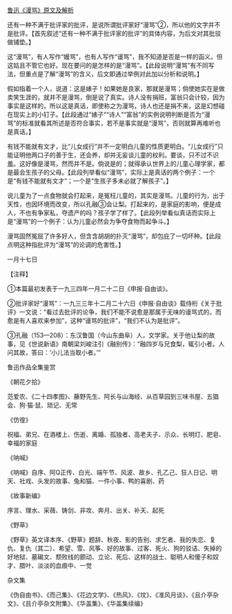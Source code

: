 [鲁迅《漫骂》原文及解析](https://www.vrrw.net/wx/8347.html)

还有一种不满于批评家的批评，是说所谓批评家好“漫骂”②，所以他的文字并不是批评。【首先叙述“还有一种不满于批评家的批评”的具体内容，为后文对其批驳做铺垫。】

这“漫骂”，有人写作“嫚骂”，也有人写作“谩骂”，我不知道是否是一样的函义。但这姑且不管它也好。现在要问的是怎样的是“漫骂”。【此段说明“漫骂”有不同写法，但重点是了解“漫骂”的含义，后文即通过举例对此加以分析和说明。】



假如指着一个人，说道：这是婊子！如果她是良家，那就是漫骂；倘使她实在是做卖笑生涯的，就并不是漫骂，倒是说了真实。诗人没有捐班，富翁只会计较，因为事实是这样的，所以这是真话，即使称之为漫骂，诗人也还是捐不来，这是幻想碰在现实上的小钉子。【此段通过“婊子”“诗人”“富翁”的实例说明判断是否为“漫骂”的标准就看其所述是否符合事实，若不是事实就是“漫骂”，否则就算再难听也是真话。】

有钱不能就有文才，比“儿女成行”并不一定明白儿童的性质更明白。“儿女成行”只能证明他两口子的善于生，还会养，却并无妄谈儿童的权利。要谈，只不过不识羞。这好像是漫骂，然而并不是。倘说是的；就得承认世界上的儿童心理学家，都是最会生孩子的父母。【此段列举看似“漫骂”，实际上是真话的两个例子：一个是“有钱不能就有文才”；一个是“生孩子多未必就了解孩子”。】

说儿童为了一点食物就会打起来，是冤枉儿童的，其实是漫骂。儿童的行为，出于天性，也因环境而改变，所以孔融③会让梨。打起来的，是家庭的影响，便是成人，不也有争家私，夺遗产的吗？孩子学了样了。【此段列举看似真话而实际上是“漫骂”的一个例子：认为儿童必然会为争夺食物而起争斗。】

漫骂固然冤屈了许多好人，但含含胡胡的扑灭“漫骂”，却包庇了一切坏种。【此段点明这种指批评为“漫骂”的论调的危害性。】

一月十七日





【注释】

①本篇最初发表于一九三四年一月二十二日《申报·自由谈》。

②批评家好“漫骂”：一九三三年十二月二十六日《申报·自由谈》载侍桁《关于批评》一文说：“看过去批评的论争，我们不能不说愈是那属于无味的谩骂式的，而愈是有人喜欢来参加”，这种“谩骂的批评”，“我们不认为是批评”。

③孔融（153—208）：东汉鲁国（今山东曲阜）人，文学家。关于他让梨的故事，见《世说新语》南朝梁刘峻注引《融别传》：“融四岁与兄食梨，辄引小者。人问其故，答曰：‘小儿法当取小者。’”

鲁迅作品全集鉴赏

《朝花夕拾》

范爱农、《二十四孝图》、藤野先生、阿长与山海经、从百草园到三味书屋、五猖会、狗·猫·鼠、琐记、无常

《仿徨》

祝福、弟兄、在酒楼上、伤逝、离婚、孤独者、高老夫子、示众、长明灯、肥皂、幸福的家庭

《呐喊》

《呐喊》自序、阿Q正传、白光、端午节、风波、故乡、孔乙己、狂人日记、明天、社戏、头发的故事、兔和猫、一件小事、鸭的喜剧、药

《故事新编》

序言、理水、采薇、铸剑、非攻、奔月、出关、补天、起死

《野草》

《野草》英文译本序、《野草》题辞、秋夜、影的告别、求乞者、我的失恋、复仇、复仇〔其二〕、希望、雪、风筝、好的故事、过客、死火、狗的驳诘、失掉的好地狱、墓碣文、颓败线的颤动、立论、死后、这样的战士、聪明人和傻子和奴才、腊叶、淡淡的血痕中、一觉

杂文集

《伪自由书》、《而己集》、《花边文学》、《热风》、《坟》、《准风月谈》、《且介亭杂文》、《且介亭杂文附集》、《华盖集》、《华盖集续编》

